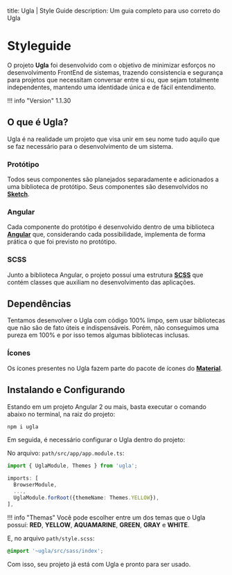 title: Ugla | Style Guide
description: Um guia completo para uso correto do Ugla

# Styleguide
O projeto **Ugla** foi desenvolvido com o objetivo de minimizar esforços no desenvolvimento FrontEnd de sistemas, trazendo consistencia e segurança para projetos que necessitam conversar entre si ou, que sejam totalmente independentes, mantendo uma identidade única e de fácil entendimento.

!!! info "Version"
    1.1.30

## O que é Ugla?
Ugla é na realidade um projeto que visa unir em seu nome tudo aquilo que se faz necessário para o desenvolvimento de um sistema.

### Protótipo
Todos seus componentes são planejados separadamente e adicionados a uma biblioteca de protótipo. Seus componentes são desenvolvidos no [**Sketch**](https://www.sketch.com/).

### Angular
Cada componente do protótipo é desenvolvido dentro de uma biblioteca [**Angular**](https://angular.io/) que, considerando cada possibilidade, implementa de forma prática o que foi previsto no protótipo.

### SCSS
Junto a biblioteca Angular, o projeto possuí uma estrutura [**SCSS**](https://sass-lang.com/) que contém classes que auxiliam no desenvolvimento das aplicações.

## Dependências
Tentamos desenvolver o Ugla com código 100% limpo, sem usar bibliotecas que não são de fato úteis e indispensáveis. Porém, não conseguimos uma pureza em 100% e por isso temos algumas bibliotecas inclusas.

### Ícones
Os ícones presentes no Ugla fazem parte do pacote de ícones do [**Material**](https://material.io/resources/icons/?style=baseline).

## Instalando e Configurando
Estando em um projeto Angular 2 ou mais, basta executar o comando abaixo no terminal, na raiz do projeto:

```bash
npm i ugla
```

Em seguida, é necessário configurar o Ugla dentro do projeto:

No arquivo: `path/src/app/app.module.ts`:

```typescript
import { UglaModule, Themes } from 'ugla';
```

```typescript
imports: [
  BrowserModule,
  ...,
  UglaModule.forRoot({themeName: Themes.YELLOW}),
],
```

!!! info "Themas"
    Você pode escolher entre um dos temas que o Ugla possuí: **RED**, **YELLOW**, **AQUAMARINE**, **GREEN**, **GRAY** e **WHITE**.

E, no arquivo `path/style.scss`:

```scss
@import '~ugla/src/sass/index';
```

Com isso, seu projeto já está com Ugla e pronto para ser usado.